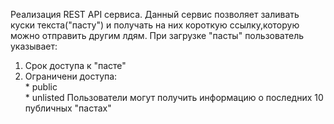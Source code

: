 Реализация REST API сервиса. Данный сервис позволяет заливать куски текста("пасту") и получать на них короткую ссылку,которую можно отправить другим лдям.
При загрузке "пасты" пользователь указывает:
  1. Срок доступа к "пасте"
  2. Ограничени доступа:  
    * public  
    * unlisted
Пользователи могут получить информацию о последних 10 публичных "пастах"
